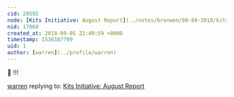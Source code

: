 ```yaml
---
cid: 20592
node: [Kits Initiative: August Report](../notes/bronwen/09-04-2018/kits-initiative-august-report)
nid: 17060
created_at: 2018-09-05 22:49:59 +0000
timestamp: 1536187799
uid: 1
author: [warren](../profile/warren)
---
```


🎉 !!!

[warren](../profile/warren) replying to: [Kits Initiative: August Report](../notes/bronwen/09-04-2018/kits-initiative-august-report)


